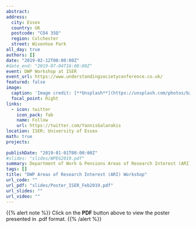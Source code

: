 ```yaml
---
abstract: 
address:
  city: Essex
  country: UK
  postcode: "CO4 3SQ"
  region: Colchester 
  street: Wivenhoe Park
all_day: true
authors: []
date: "2019-02-12T08:00:00Z"
#date_end: "2019-07-04T16:00:00Z"
event: DWP Workshop at ISER
event_url: https://www.understandingsocietyconference.co.uk/
featured: false
image:
  caption: 'Image credit: [**Unsplash**](https://unsplash.com/photos/bzdhc5b3Bxs)'
  focal_point: Right
links:
  - icon: twitter
    icon_pack: fab
    name: Follow
    url: https://twitter.com/YannisGalanakis
location: ISER; University of Essex
math: true
projects: 
  
publishDate: "2019-01-01T00:00:00Z"
#slides: "slides/WPEG2019.pdf"
summary: Department of Work & Pensions Areas of Research Interest (ARI); External Engagement Workshop, University of Essex, University of Kent and University of East Anglia; Hosted by the Institute for Social and Economic Research (ISER);
tags: []
title: "DWP Areas of Research Interest (ARI) Workshop"
url_code: ""
url_pdf: "slides/Poster_ISER_Feb2019.pdf"
url_slides: ""
url_video: ""
---
```


{{% alert note %}}
Click on the **PDF** button above to view the poster presented in .pdf format.
{{% /alert %}}



                                                